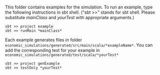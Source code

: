 This folder contains examples for the simulation. To run an example, type the following instructions in sbt shell. ("sbt >>" stands for sbt shell. Please substitute *mainClass* and *yourTest* with appropriate arguments.)
```
sbt >> project example 
sbt >> runMain *mainClass*
```
Each example generates files in folder `economic_simulations/generated/src/main/scala/*exampleName*`. 
You can add the corresponding test for your example in `economic_simulations/generated/test/scala/*yourTest*`
```
sbt >> project genExample 
sbt >> testOnly *yourTest*
```
